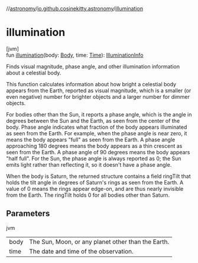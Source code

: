 //[astronomy](../../index.md)/[io.github.cosinekitty.astronomy](index.md)/[illumination](illumination.md)

# illumination

[jvm]\
fun [illumination](illumination.md)(body: [Body](-body/index.md), time: [Time](-time/index.md)): [IlluminationInfo](-illumination-info/index.md)

Finds visual magnitude, phase angle, and other illumination information about a celestial body.

This function calculates information about how bright a celestial body appears from the Earth, reported as visual magnitude, which is a smaller (or even negative) number for brighter objects and a larger number for dimmer objects.

For bodies other than the Sun, it reports a phase angle, which is the angle in degrees between the Sun and the Earth, as seen from the center of the body. Phase angle indicates what fraction of the body appears illuminated as seen from the Earth. For example, when the phase angle is near zero, it means the body appears "full" as seen from the Earth.  A phase angle approaching 180 degrees means the body appears as a thin crescent as seen from the Earth.  A phase angle of 90 degrees means the body appears "half full". For the Sun, the phase angle is always reported as 0; the Sun emits light rather than reflecting it, so it doesn't have a phase angle.

When the body is Saturn, the returned structure contains a field ringTilt that holds the tilt angle in degrees of Saturn's rings as seen from the Earth. A value of 0 means the rings appear edge-on, and are thus nearly invisible from the Earth. The ringTilt holds 0 for all bodies other than Saturn.

## Parameters

jvm

| | |
|---|---|
| body | The Sun, Moon, or any planet other than the Earth. |
| time | The date and time of the observation. |
